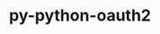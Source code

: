 ---
title: "py-python-oauth2"
layout: cache
categories: [package, develop-2024-03-03]
meta: {"versions": ["1.1.1"], "compilers": ["oneapi@=2024.0.0"], "oss": ["ubuntu22.04"], "platforms": ["linux"], "targets": ["x86_64_v3"], "stacks": ["e4s-oneapi", "root"], "num_specs": 1, "num_specs_by_stack": {"e4s-oneapi": 1, "root": 1}}
spec_details: [{"hash": "g46f6vryy5p3txjzdyblnrgsobefmjk6", "compiler": "oneapi@=2024.0.0", "versions": ["1.1.1"], "os": "ubuntu22.04", "platform": "linux", "target": "x86_64_v3", "variants": ["build_system=python_pip"], "stacks": ["e4s-oneapi", "root"], "size": "-", "tarball": "https://binaries.spack.io/releases/develop-2024-03-03/build_cache/linux-ubuntu22.04-x86_64_v3/oneapi-2024.0.0/py-python-oauth2-1.1.1/linux-ubuntu22.04-x86_64_v3-oneapi-2024.0.0-py-python-oauth2-1.1.1-g46f6vryy5p3txjzdyblnrgsobefmjk6.spack"}]
---